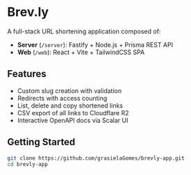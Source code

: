 # Brev.ly

A full-stack URL shortening application composed of:

- **Server** (`/server`): Fastify + Node.js + Prisma REST API
- **Web** (`/web`): React + Vite + TailwindCSS SPA

## Features

- Custom slug creation with validation
- Redirects with access counting
- List, delete and copy shortened links
- CSV export of all links to Cloudflare R2
- Interactive OpenAPI docs via Scalar UI

## Getting Started

```bash
git clone https://github.com/grasielaGomes/brevly-app.git
cd brevly-app
```
